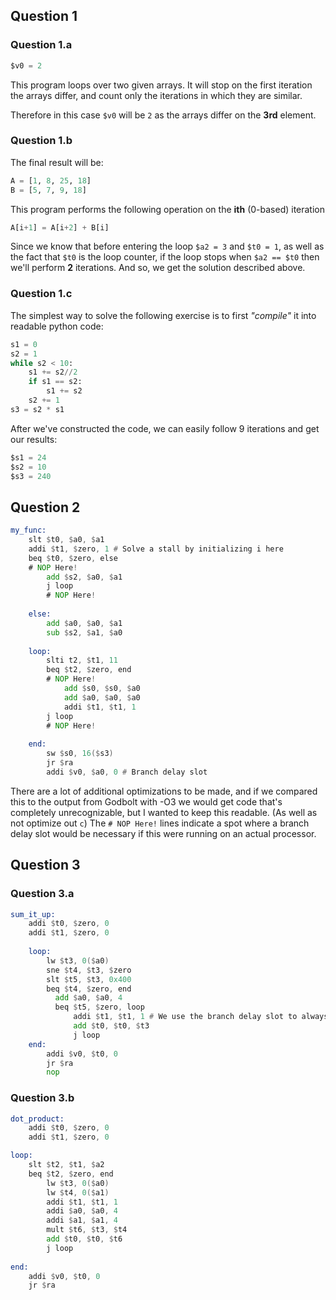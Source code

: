 ## Question 1
### Question 1.a
```asm
$v0 = 2
```
This program loops over two given arrays. It will stop on the first iteration the arrays differ, and count only the iterations in which they are similar.

Therefore in this case `$v0` will be `2` as the arrays differ on the **3rd** element.

### Question 1.b
The final result will be:
```python
A = [1, 8, 25, 18]
B = [5, 7, 9, 18]
```
This program performs the following operation on the **ith** (0-based) iteration
```python
A[i+1] = A[i+2] + B[i]
```
Since we know that before entering the loop `$a2 = 3` and `$t0 = 1`, as well as the fact that `$t0` is the loop counter,
if the loop stops when `$a2 == $t0` then we'll perform **2** iterations.
And so, we get the solution described above.

### Question 1.c
The simplest way to solve the following exercise is to first *"compile"* it into readable python code:
```python
s1 = 0
s2 = 1
while s2 < 10:
    s1 += s2//2
    if s1 == s2:
        s1 += s2
    s2 += 1
s3 = s2 * s1
```
After we've constructed the code, we can easily follow 9 iterations and get our results:
```asm
$s1 = 24
$s2 = 10
$s3 = 240
```

## Question 2
```asm
my_func: 
    slt $t0, $a0, $a1
    addi $t1, $zero, 1 # Solve a stall by initializing i here
    beq $t0, $zero, else
    # NOP Here!
        add $s2, $a0, $a1
        j loop
        # NOP Here!
        
    else: 
        add $a0, $a0, $a1
        sub $s2, $a1, $a0
        
    loop: 
        slti t2, $t1, 11
        beq $t2, $zero, end
        # NOP Here!
            add $s0, $s0, $a0
            add $a0, $a0, $a0
            addi $t1, $t1, 1
        j loop
        # NOP Here!
        
    end: 
        sw $s0, 16($s3)
        jr $ra
        addi $v0, $a0, 0 # Branch delay slot
```
There are a lot of additional optimizations to be made, and if we compared this to the output from Godbolt with -O3 we would get code that's completely unrecognizable, but I wanted to keep this readable. (As well as not optimize out `c`)
The `# NOP Here!` lines indicate a spot where a branch delay slot would be necessary if this were running on an actual processor.

## Question 3
### Question 3.a
```asm
sum_it_up:
    addi $t0, $zero, 0
    addi $t1, $zero, 0
  
    loop:
        lw $t3, 0($a0)
        sne $t4, $t3, $zero
        slt $t5, $t3, 0x400
        beq $t4, $zero, end
          add $a0, $a0, 4
          beq $t5, $zero, loop
              addi $t1, $t1, 1 # We use the branch delay slot to always increment $t1
              add $t0, $t0, $t3
              j loop
    end: 
        addi $v0, $t0, 0
        jr $ra
        nop
```

### Question 3.b
```asm
dot_product: 
    addi $t0, $zero, 0
    addi $t1, $zero, 0

loop:
    slt $t2, $t1, $a2
    beq $t2, $zero, end
        lw $t3, 0($a0)
        lw $t4, 0($a1)
        addi $t1, $t1, 1
        addi $a0, $a0, 4
        addi $a1, $a1, 4
        mult $t6, $t3, $t4
        add $t0, $t0, $t6
        j loop
    
end: 
    addi $v0, $t0, 0
    jr $ra
```
